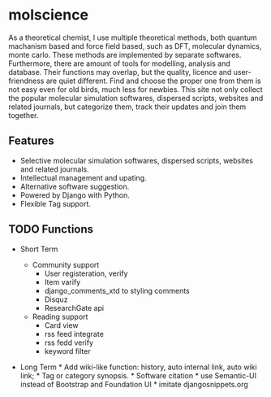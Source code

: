 # molscience
As a theoretical chemist, I use multiple theoretical methods, both quantum machanism based and force field based, such as DFT, molecular dynamics, monte carlo. These methods are implemented by separate softwares. Furthermore, there are amount of tools for modelling, analysis and database. Their functions may overlap, but the quality, licence and user-friendness are quiet different. Find and choose the proper one from them is not easy even for old birds, much less for newbies. This site not only collect the popular molecular simulation softwares, dispersed scripts, websites and related journals, but categorize them, track their updates and join them together.

## Features

 * Selective molecular simulation softwares, dispersed scripts, websites and related journals.
 * Intellectual management and upating.
 * Alternative software suggestion.
 * Powered by Django with Python.
 * Flexible Tag support.

## TODO Functions

  * Short Term
    * Community support
      * User registeration, verify 
      * Item varify
      * django_comments_xtd to styling comments
      * Disquz
      * ResearchGate api
    * Reading support
      * Card view
      * rss feed integrate
      * rss fedd verify
      * keyword filter

  *  Long Term
    * Add wiki-like function: history, auto internal link, auto wiki link;
    * Tag or category synopsis.
    * Software citation
    * use Semantic-UI instead of Bootstrap and Foundation UI
    * imitate djangosnippets.org
